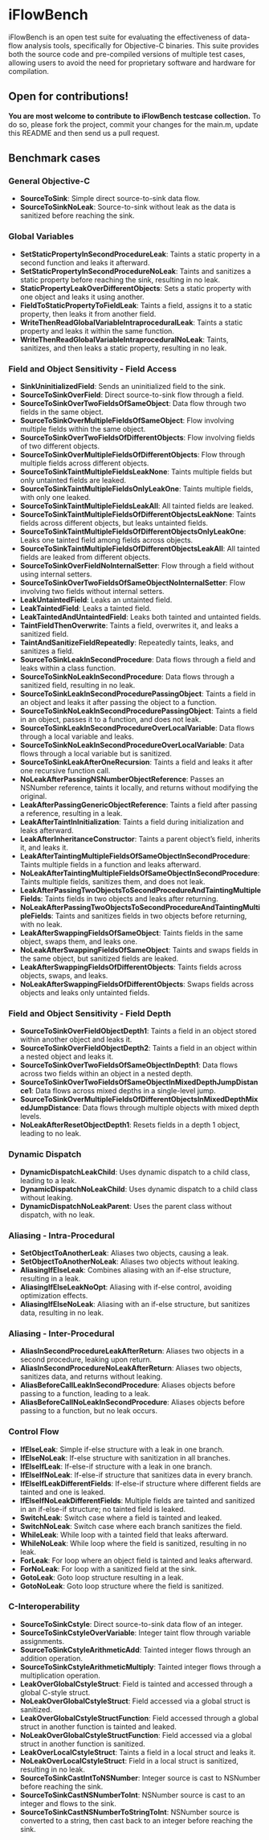# iFlowBench

iFlowBench is an open test suite for evaluating the effectiveness of data-flow analysis tools, specifically for Objective-C binaries. This suite provides both the source code and pre-compiled versions of multiple test cases, allowing users to avoid the need for proprietary software and hardware for compilation. 

## Open for contributions!

**You are most welcome to contribute to iFlowBench testcase collection.** To do so, please fork the project, commit your changes for the main.m, update this README and then send us a pull request.

## Benchmark cases


### General Objective-C
- **SourceToSink**: Simple direct source-to-sink data flow.
- **SourceToSinkNoLeak**: Source-to-sink without leak as the data is sanitized before reaching the sink.

### Global Variables
- **SetStaticPropertyInSecondProcedureLeak**: Taints a static property in a second function and leaks it afterward.
- **SetStaticPropertyInSecondProcedureNoLeak**: Taints and sanitizes a static property before reaching the sink, resulting in no leak.
- **StaticPropertyLeakOverDifferentObjects**: Sets a static property with one object and leaks it using another.
- **FieldToStaticPropertyToFieldLeak**: Taints a field, assigns it to a static property, then leaks it from another field.
- **WriteThenReadGlobalVariableIntraproceduralLeak**: Taints a static property and leaks it within the same function.
- **WriteThenReadGlobalVariableIntraproceduralNoLeak**: Taints, sanitizes, and then leaks a static property, resulting in no leak.

### Field and Object Sensitivity - Field Access
- **SinkUninitializedField**: Sends an uninitialized field to the sink.
- **SourceToSinkOverField**: Direct source-to-sink flow through a field.
- **SourceToSinkOverTwoFieldsOfSameObject**: Data flow through two fields in the same object.
- **SourceToSinkOverMultipleFieldsOfSameObject**: Flow involving multiple fields within the same object.
- **SourceToSinkOverTwoFieldsOfDifferentObjects**: Flow involving fields of two different objects.
- **SourceToSinkOverMultipleFieldsOfDifferentObjects**: Flow through multiple fields across different objects.
- **SourceToSinkTaintMultipleFieldsLeakNone**: Taints multiple fields but only untainted fields are leaked.
- **SourceToSinkTaintMultipleFieldsOnlyLeakOne**: Taints multiple fields, with only one leaked.
- **SourceToSinkTaintMultipleFieldsLeakAll**: All tainted fields are leaked.
- **SourceToSinkTaintMultipleFieldsOfDifferentObjectsLeakNone**: Taints fields across different objects, but leaks untainted fields.
- **SourceToSinkTaintMultipleFieldsOfDifferentObjectsOnlyLeakOne**: Leaks one tainted field among fields across objects.
- **SourceToSinkTaintMultipleFieldsOfDifferentObjectsLeakAll**: All tainted fields are leaked from different objects.
- **SourceToSinkOverFieldNoInternalSetter**: Flow through a field without using internal setters.
- **SourceToSinkOverTwoFieldsOfSameObjectNoInternalSetter**: Flow involving two fields without internal setters.
- **LeakUntaintedField**: Leaks an untainted field.
- **LeakTaintedField**: Leaks a tainted field.
- **LeakTaintedAndUntaintedField**: Leaks both tainted and untainted fields.
- **TaintFieldThenOverwrite**: Taints a field, overwrites it, and leaks a sanitized field.
- **TaintAndSanitizeFieldRepeatedly**: Repeatedly taints, leaks, and sanitizes a field.
- **SourceToSinkLeakInSecondProcedure**: Data flows through a field and leaks within a class function.
- **SourceToSinkNoLeakInSecondProcedure**: Data flows through a sanitized field, resulting in no leak.
- **SourceToSinkLeakInSecondProcedurePassingObject**: Taints a field in an object and leaks it after passing the object to a function.
- **SourceToSinkNoLeakInSecondProcedurePassingObject**: Taints a field in an object, passes it to a function, and does not leak.
- **SourceToSinkLeakInSecondProcedureOverLocalVariable**: Data flows through a local variable and leaks.
- **SourceToSinkNoLeakInSecondProcedureOverLocalVariable**: Data flows through a local variable but is sanitized.
- **SourceToSinkLeakAfterOneRecursion**: Taints a field and leaks it after one recursive function call.
- **NoLeakAfterPassingNSNumberObjectReference**: Passes an NSNumber reference, taints it locally, and returns without modifying the original.
- **LeakAfterPassingGenericObjectReference**: Taints a field after passing a reference, resulting in a leak.
- **LeakAfterTaintInInitialization**: Taints a field during initialization and leaks afterward.
- **LeakAfterInheritanceConstructor**: Taints a parent object’s field, inherits it, and leaks it.
- **LeakAfterTaintingMultipleFieldsOfSameObjectInSecondProcedure**: Taints multiple fields in a function and leaks afterward.
- **NoLeakAfterTaintingMultipleFieldsOfSameObjectInSecondProcedure**: Taints multiple fields, sanitizes them, and does not leak.
- **LeakAfterPassingTwoObjectsToSecondProcedureAndTaintingMultipleFields**: Taints fields in two objects and leaks after returning.
- **NoLeakAfterPassingTwoObjectsToSecondProcedureAndTaintingMultipleFields**: Taints and sanitizes fields in two objects before returning, with no leak.
- **LeakAfterSwappingFieldsOfSameObject**: Taints fields in the same object, swaps them, and leaks one.
- **NoLeakAfterSwappingFieldsOfSameObject**: Taints and swaps fields in the same object, but sanitized fields are leaked.
- **LeakAfterSwappingFieldsOfDifferentObjects**: Taints fields across objects, swaps, and leaks.
- **NoLeakAfterSwappingFieldsOfDifferentObjects**: Swaps fields across objects and leaks only untainted fields.

### Field and Object Sensitivity - Field Depth
- **SourceToSinkOverFieldObjectDepth1**: Taints a field in an object stored within another object and leaks it.
- **SourceToSinkOverFieldObjectDepth2**: Taints a field in an object within a nested object and leaks it.
- **SourceToSinkOverTwoFieldsOfSameObjectInDepth1**: Data flows across two fields within an object in a nested depth.
- **SourceToSinkOverTwoFieldsOfSameObjectInMixedDepthJumpDistance1**: Data flows across mixed depths in a single-level jump.
- **SourceToSinkOverMultipleFieldsOfDifferentObjectsInMixedDepthMixedJumpDistance**: Data flows through multiple objects with mixed depth levels.
- **NoLeakAfterResetObjectDepth1**: Resets fields in a depth 1 object, leading to no leak.

### Dynamic Dispatch
- **DynamicDispatchLeakChild**: Uses dynamic dispatch to a child class, leading to a leak.
- **DynamicDispatchNoLeakChild**: Uses dynamic dispatch to a child class without leaking.
- **DynamicDispatchNoLeakParent**: Uses the parent class without dispatch, with no leak.

### Aliasing - Intra-Procedural
- **SetObjectToAnotherLeak**: Aliases two objects, causing a leak.
- **SetObjectToAnotherNoLeak**: Aliases two objects without leaking.
- **AliasingIfElseLeak**: Combines aliasing with an if-else structure, resulting in a leak.
- **AliasingIfElseLeakNoOpt**: Aliasing with if-else control, avoiding optimization effects.
- **AliasingIfElseNoLeak**: Aliasing with an if-else structure, but sanitizes data, resulting in no leak.

### Aliasing - Inter-Procedural
- **AliasInSecondProcedureLeakAfterReturn**: Aliases two objects in a second procedure, leaking upon return.
- **AliasInSecondProcedureNoLeakAfterReturn**: Aliases two objects, sanitizes data, and returns without leaking.
- **AliasBeforeCallLeakInSecondProcedure**: Aliases objects before passing to a function, leading to a leak.
- **AliasBeforeCallNoLeakInSecondProcedure**: Aliases objects before passing to a function, but no leak occurs.

### Control Flow
- **IfElseLeak**: Simple if-else structure with a leak in one branch.
- **IfElseNoLeak**: If-else structure with sanitization in all branches.
- **IfElseIfLeak**: If-else-if structure with a leak in one branch.
- **IfElseIfNoLeak**: If-else-if structure that sanitizes data in every branch.
- **IfElseIfLeakDifferentFields**: If-else-if structure where different fields are tainted and one is leaked.
- **IfElseIfNoLeakDifferentFields**: Multiple fields are tainted and sanitized in an if-else-if structure; no tainted field is leaked.
- **SwitchLeak**: Switch case where a field is tainted and leaked.
- **SwitchNoLeak**: Switch case where each branch sanitizes the field.
- **WhileLeak**: While loop with a tainted field that leaks afterward.
- **WhileNoLeak**: While loop where the field is sanitized, resulting in no leak.
- **ForLeak**: For loop where an object field is tainted and leaks afterward.
- **ForNoLeak**: For loop with a sanitized field at the sink.
- **GotoLeak**: Goto loop structure resulting in a leak.
- **GotoNoLeak**: Goto loop structure where the field is sanitized.

### C-Interoperability
- **SourceToSinkCstyle**: Direct source-to-sink data flow of an integer.
- **SourceToSinkCstyleOverVariable**: Integer taint flow through variable assignments.
- **SourceToSinkCstyleArithmeticAdd**: Tainted integer flows through an addition operation.
- **SourceToSinkCstyleArithmeticMultiply**: Tainted integer flows through a multiplication operation.
- **LeakOverGlobalCstyleStruct**: Field is tainted and accessed through a global C-style struct.
- **NoLeakOverGlobalCstyleStruct**: Field accessed via a global struct is sanitized.
- **LeakOverGlobalCstyleStructFunction**: Field accessed through a global struct in another function is tainted and leaked.
- **NoLeakOverGlobalCstyleStructFunction**: Field accessed via a global struct in another function is sanitized.
- **LeakOverLocalCstyleStruct**: Taints a field in a local struct and leaks it.
- **NoLeakOverLocalCstyleStruct**: Field in a local struct is sanitized, resulting in no leak.
- **SourceToSinkCastIntToNSNumber**: Integer source is cast to NSNumber before reaching the sink.
- **SourceToSinkCastNSNumberToInt**: NSNumber source is cast to an integer and flows to the sink.
- **SourceToSinkCastNSNumberToStringToInt**: NSNumber source is converted to a string, then cast back to an integer before reaching the sink.
